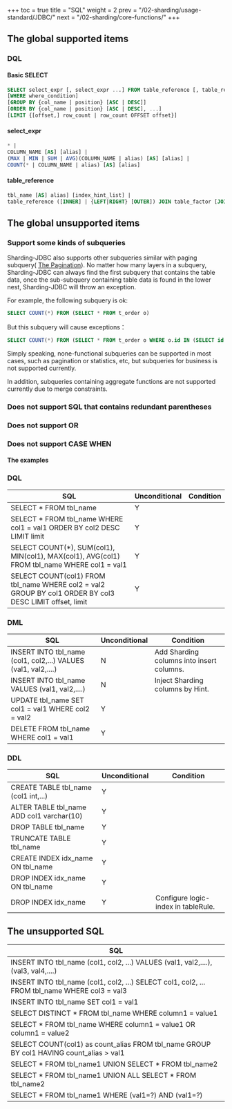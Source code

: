 +++
toc = true
title = "SQL"
weight = 2
prev = "/02-sharding/usage-standard/JDBC/"
next = "/02-sharding/core-functions/"
+++

## The global supported items

### DQL

#### Basic SELECT

```sql
SELECT select_expr [, select_expr ...] FROM table_reference [, table_reference ...]
[WHERE where_condition] 
[GROUP BY {col_name | position} [ASC | DESC]] 
[ORDER BY {col_name | position} [ASC | DESC], ...] 
[LIMIT {[offset,] row_count | row_count OFFSET offset}]
```

#### select_expr

```sql
* | 
COLUMN_NAME [AS] [alias] | 
(MAX | MIN | SUM | AVG)(COLUMN_NAME | alias) [AS] [alias] | 
COUNT(* | COLUMN_NAME | alias) [AS] [alias]
```

#### table_reference

```sql
tbl_name [AS] alias] [index_hint_list] | 
table_reference ([INNER] | {LEFT|RIGHT} [OUTER]) JOIN table_factor [JOIN ON conditional_expr | USING (column_list)] | 
```

## The global unsupported items

### Support some kinds of subqueries
Sharding-JDBC also supports other subqueries similar with paging subquery( [The Pagination](/02-guide/subquery/)). No matter how many layers in a subquery, Sharding-JDBC can always find the first subquery that contains the table data, once the sub-subquery containing table data is found in the lower nest, Sharding-JDBC will throw an exception.

For example, the following subquery is ok:

```sql
SELECT COUNT(*) FROM (SELECT * FROM t_order o)
```

But this subquery will cause exceptions：

```sql
SELECT COUNT(*) FROM (SELECT * FROM t_order o WHERE o.id IN (SELECT id FROM t_order WHERE status = ?))
```

Simply speaking, none-functional subqueries can be supported in most cases, such as pagination or statistics, etc, but subqueries for business is not supported currently.

In addition, subqueries containing aggregate functions are not supported currently due to merge constraints.

### Does not support SQL that contains redundant parentheses

### Does not support OR

### Does not support CASE WHEN

#### The examples

### DQL

| SQL                                      | Unconditional | Condition |
| ---------------------------------------- | ------------- | --------- |
| SELECT * FROM tbl_name                   | Y             |           |
| SELECT * FROM tbl_name WHERE col1 = val1 ORDER BY col2 DESC LIMIT limit | Y             |           |
| SELECT COUNT(*), SUM(col1), MIN(col1), MAX(col1), AVG(col1) FROM tbl_name WHERE col1 = val1 | Y             |           |
| SELECT COUNT(col1) FROM tbl_name WHERE col2 = val2 GROUP BY col1 ORDER BY col3 DESC LIMIT offset, limit | Y             |           |

### DML

| SQL                                      | Unconditional | Condition                                |
| ---------------------------------------- | ------------- | ---------------------------------------- |
| INSERT INTO tbl_name (col1, col2,...) VALUES (val1, val2,....) | N             | Add Sharding columns into insert columns. |
| INSERT INTO tbl_name VALUES (val1, val2,....) | N             | Inject Sharding columns by Hint.         |
| UPDATE tbl_name SET col1 = val1 WHERE col2 = val2 | Y             |                                          |
| DELETE FROM tbl_name WHERE col1 = val1   | Y             |                                          |

### DDL

| SQL                                      | Unconditional | Condition                           |
| ---------------------------------------- | ------------- | ----------------------------------- |
| CREATE TABLE tbl_name (col1 int,...)     | Y             |                                     |
| ALTER TABLE tbl_name ADD col1 varchar(10) | Y             |                                     |
| DROP TABLE tbl_name                      | Y             |                                     |
| TRUNCATE TABLE tbl_name                  | Y             |                                     |
| CREATE INDEX idx_name ON tbl_name        | Y             |                                     |
| DROP INDEX idx_name ON tbl_name          | Y             |                                     |
| DROP INDEX idx_name                      | Y             | Configure logic-index in tableRule. |

## The unsupported SQL

| SQL                                      |
| ---------------------------------------- |
| INSERT INTO tbl_name (col1, col2, ...) VALUES (val1, val2,....), (val3, val4,....) |
| INSERT INTO tbl_name (col1, col2, ...) SELECT col1, col2, ... FROM tbl_name WHERE col3 = val3 |
| INSERT INTO tbl_name SET col1 = val1     |
| SELECT DISTINCT * FROM tbl_name WHERE column1 = value1 |
| SELECT * FROM tbl_name WHERE column1 = value1 OR column1 = value2 |
| SELECT COUNT(col1) as count_alias FROM tbl_name GROUP BY col1 HAVING count_alias > val1 |
| SELECT * FROM tbl_name1 UNION SELECT * FROM tbl_name2 |
| SELECT * FROM tbl_name1 UNION ALL SELECT * FROM tbl_name2 |
| SELECT * FROM tbl_name1 WHERE (val1=?) AND (val1=?) |
